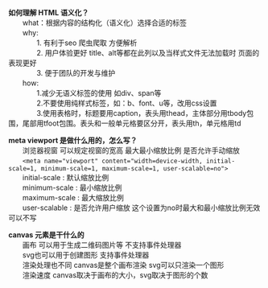 **如何理解 HTML 语义化？**</br>
　　what：根据内容的结构化（语义化）选择合适的标签</br>
　　why: </br>
　　　　1. 有利于seo  爬虫爬取  方便解析</br>
　　　　2. 用户体验更好  title、alt等都在此列以及当样式文件无法加载时  页面的表现更好</br>
　　　　3. 便于团队的开发与维护</br>
　　how: </br>
　　　　1.减少无语义标签的使用  如div、span等</br>
　　　　2.不要使用纯样式标签，如：b、font、u等，改用css设置</br>
　　　　3.使用表格时，标题要用caption，表头用thead，主体部分用tbody包围，尾部用tfoot包围。表头和一般单元格要区分开，表头用th，单元格用td</br>

**meta viewport 是做什么用的，怎么写？**</br>
　　浏览器视窗  可以规定视窗的宽高  最大最小缩放比例  是否允许手动缩放</br>
　　`<meta name="viewport" content="width=device-width, initial-scale=1, minimum-scale=1, maximum-scale=1, user-scalable=no">`</br>
　　initial-scale : 默认缩放比例</br>
　　minimum-scale : 最小缩放比例</br>
　　maximum-scale : 最大缩放比例</br>
　　user-scalable : 是否允许用户缩放  这个设置为no时最大和最小缩放比例无效 可以不写</br>

**canvas 元素是干什么的**</br>
　　画布  可以用于生成二维码图片等    不支持事件处理器</br>
　　svg也可以用于创建图形   支持事件处理器</br>
　　渲染处理也不同   canvas是整个画布渲染   svg可以只渲染一个图形</br>
　　渲染速度  canvas取决于画布的大小，svg取决于图形的个数</br>

